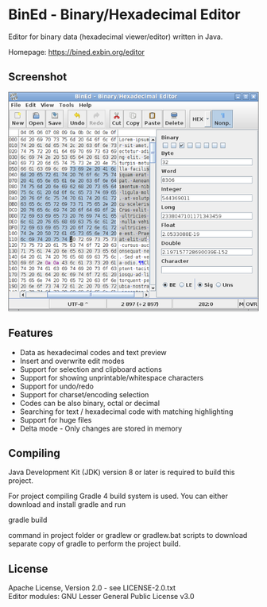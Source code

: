 BinEd - Binary/Hexadecimal Editor
=================================

Editor for binary data (hexadecimal viewer/editor) written in Java.

Homepage: https://bined.exbin.org/editor  

Screenshot
----------

![BinEd-Application Screenshot](images/bined_screenshot.png?raw=true)

Features
--------

  * Data as hexadecimal codes and text preview
  * Insert and overwrite edit modes
  * Support for selection and clipboard actions
  * Support for showing unprintable/whitespace characters
  * Support for undo/redo
  * Support for charset/encoding selection
  * Codes can be also binary, octal or decimal
  * Searching for text / hexadecimal code with matching highlighting
  * Support for huge files
  * Delta mode - Only changes are stored in memory

Compiling
---------

Java Development Kit (JDK) version 8 or later is required to build this project.

For project compiling Gradle 4 build system is used. You can either download and install gradle and run

  gradle build

command in project folder or gradlew or gradlew.bat scripts to download separate copy of gradle to perform the project build.

License
-------

Apache License, Version 2.0 - see LICENSE-2.0.txt  
Editor modules: GNU Lesser General Public License v3.0  

